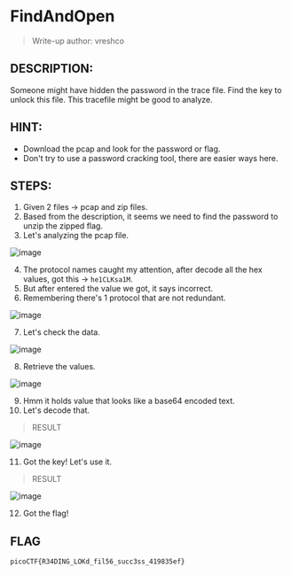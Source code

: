 # FindAndOpen
> Write-up author: vreshco
## DESCRIPTION:
Someone might have hidden the password in the trace file. Find the key to unlock this file. This tracefile might be good to analyze.
## HINT:
- Download the pcap and look for the password or flag.
- Don't try to use a password cracking tool, there are easier ways here.
## STEPS:
1. Given 2 files -> pcap and zip files.
2. Based from the description, it seems we need to find the password to unzip the zipped flag.
3. Let's analyzing the pcap file.

![image](https://user-images.githubusercontent.com/70703371/232222277-04c9470f-3528-4f84-b0b0-358ffc22054a.png)


4. The protocol names caught my attention, after decode all the hex values, got this -> `he1CLKsa1M`.
5. But after entered the value we got, it says incorrect.
6. Remembering there's 1 protocol that are not redundant.

![image](https://user-images.githubusercontent.com/70703371/232222799-9674cbd8-64a0-47a7-a36c-a49c58afa1ac.png)


7. Let's check the data.

![image](https://user-images.githubusercontent.com/70703371/232222876-3b106b12-3977-453a-984e-3dfabe38561c.png)


8. Retrieve the values.

![image](https://user-images.githubusercontent.com/70703371/232223103-184a9460-03cb-401e-9260-a14d2283b636.png)


9. Hmm it holds value that looks like a base64 encoded text.
10. Let's decode that.

> RESULT

![image](https://user-images.githubusercontent.com/70703371/232223223-bb49a3ef-6169-4b3d-8265-5083a398d133.png)


11. Got the key! Let's use it.

> RESULT

![image](https://user-images.githubusercontent.com/70703371/232223256-b526b193-684c-4cb8-a120-16800553b5d3.png)


12. Got the flag!

## FLAG

```
picoCTF{R34DING_LOKd_fil56_succ3ss_419835ef}
```


